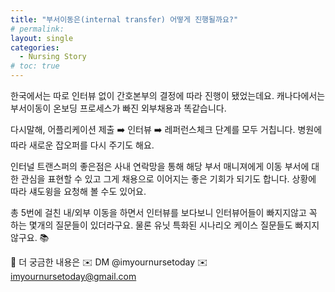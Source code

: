 ```yaml
---
title: "부서이동은(internal transfer) 어떻게 진행될까요?"
# permalink:
layout: single
categories:
  - Nursing Story
# toc: true
---
```

한국에서는 따로 인터뷰 없이 간호본부의 결정에 따라 진행이 됐었는데요.
캐나다에서는 부서이동이 온보딩 프로세스가 빠진 외부채용과 똑같습니다.

다시말해,
어플리케이션 제출 ➡️ 인터뷰 ➡️ 레퍼런스체크
단계를 모두 거칩니다. 병원에 따라 새로운 잡오퍼를 다시 주기도 해요.

인터널 트랜스퍼의 좋은점은 사내 연락망을 통해 해당 부서 매니져에게 이동 부서에 대한 관심을 표현할 수 있고 그게 채용으로 이어지는 좋은 기회가 되기도 합니다. 상황에 따라 섀도윙을 요청해 볼 수도 있어요.

총 5번에 걸친 내/외부 이동을 하면서 인터뷰를 보다보니 인터뷰어들이 빠지지않고 꼭 하는 몇개의 질문들이 있더라구요.
물론 유닛 특화된 시나리오 케이스 질문들도 빠지지 않구요. 📚

🔽 더 궁금한 내용은
✉️ DM @imyournursetoday
✉️ imyournursetoday@gmail.com